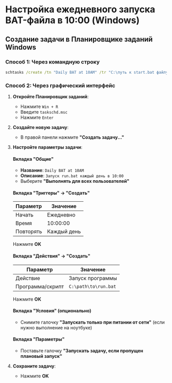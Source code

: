 # Настройка ежедневного запуска BAT-файла в 10:00 (Windows)

## Создание задачи в Планировщике заданий Windows

### Способ 1: Через командную строку

```cmd
schtasks /create /tn "Daily BAT at 10AM" /tr "C:\путь к start.bat файлу" /sc daily /st 10:00
```

### Способ 2: Через графический интерфейс

1. **Откройте Планировщик заданий**:

   - Нажмите `Win + R`
   - Введите `taskschd.msc`
   - Нажмите `Enter`

2. **Создайте новую задачу**:

   - В правой панели нажмите **"Создать задачу..."**

3. **Настройте параметры задачи**:

   #### Вкладка "Общие"

   - **Название**: `Daily BAT at 10AM`
   - **Описание**: `Запуск run.bat каждый день в 10:00`
   - Выберите **"Выполнять для всех пользователей"**

   #### Вкладка "Триггеры" → "Создать"

   | Параметр  | Значение    |
   | --------- | ----------- |
   | Начать    | Ежедневно   |
   | Время     | 10:00:00    |
   | Повторять | Каждый день |

   Нажмите **OK**

   #### Вкладка "Действия" → "Создать"

   | Параметр         | Значение             |
   | ---------------- | -------------------- |
   | Действие         | Запуск программы     |
   | Программа/скрипт | `C:\path\to\run.bat` |

   Нажмите **OK**

   #### Вкладка "Условия" (опционально)

   - Снимите галочку **"Запускать только при питании от сети"** (если нужно выполнение на ноутбуке)

   #### Вкладка "Параметры"

   - Поставьте галочку **"Запускать задачу, если пропущен плановый запуск"**

4. **Сохраните задачу**:
   - Нажмите **OK**
